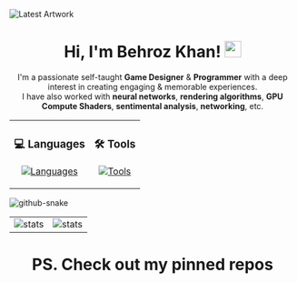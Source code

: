 ![Latest Artwork](https://github.com/TheUnknown-007/TheUnknown-007/blob/main/Left%20Sunset%20FInal.png?raw=true)

<h1 align="center">Hi, I'm Behroz Khan! <img src="https://github.com/sciencepal/sciencepal/blob/master/assets/Hi.gif" width="29px"> </h1>
<p align="center"> I'm a passionate self-taught <b>Game Designer</b> & <b>Programmer</b> with a deep interest in creating engaging & memorable experiences.<br>I have also worked with <b>neural networks</b>, <b>rendering algorithms</b>, <b>GPU Compute Shaders</b>, <b>sentimental analysis</b>, <b>networking</b>, etc. </p>

<table align="center"">
  <tr>
    <td align="center"">
      <h3>💻 Languages</h3>
      <p>
        <a href="https://skillicons.dev">
          <img src="https://skillicons.dev/icons?i=cs,py,js,c,cpp,java,dotnet" alt="Languages"/>
        </a>
      </p>
    </td>
    <td align="center"">
      <h3>🛠️ Tools</h3>
      <p>
        <a href="https://skillicons.dev">
          <img src="https://skillicons.dev/icons?i=unity,unreal,visualstudio,blender,github" alt="Tools"/>
        </a>
      </p>
    </td>
  </tr>
</table>

<picture>
  <source media="(prefers-color-scheme: dark)" srcset="https://raw.githubusercontent.com/TheUnknown-007/TheUnknown-007/refs/heads/output/github-contribution-grid-snake-dark.svg" />
  <source media="(prefers-color-scheme: light)" srcset="https://raw.githubusercontent.com/TheUnknown-007/TheUnknown-007/refs/heads/output/github-contribution-grid-snake.svg" />
  <img alt="github-snake" src="github-snake.svg" />
</picture>

<table align="center"">
  <tr>
    <td align="center"">
      <img alt="stats" src="https://github-readme-stats.vercel.app/api/top-langs/?username=theunknown-007&hide=Rich%20Text%20Format,glsl,shaderlab,c&show_icons=true&theme=holi&layout=donut"/>
    </td>
    <td align="center"">
      <img alt="stats" src="https://quotes-github-readme.vercel.app/api?type=vetical&theme=tokyonight"/>
    </td>
  </tr>
</table>

<h1 align="center">PS. Check out my pinned repos</h1>
